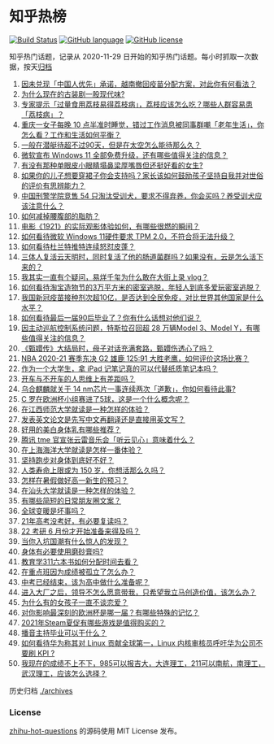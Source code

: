 # 知乎热榜
[![Build Status](https://github.com/ToWeLong/zhihu-hot-questions/workflows/CI/badge.svg)](https://github.com/ToWeLong/zhihu-hot-questions/actions)
[![GitHub language](https://img.shields.io/badge/language-golang-orange.svg)](https://golang.org/)
[![GitHub license](https://img.shields.io/github/license/ToWeLong/zhihu-hot-questions)](https://github.com/ToWeLong/zhihu-hot-questions/blob/main/LICENSE)

知乎热门话题，记录从 2020-11-29 日开始的知乎热门话题。每小时抓取一次数据，按天[归档](./archives)

<!-- BEGIN -->

1. [因未兑现「中国人优先」承诺，越南撤回疫苗分配方案，对此你有何看法？](https://www.zhihu.com/question/467422127)
1. [为什么现在的古装剧一股现代味?](https://www.zhihu.com/question/459603184)
1. [专家提示「过量食用荔枝易得荔枝病」，荔枝应该怎么吃？哪些人群容易患「荔枝病」？](https://www.zhihu.com/question/466303304)
1. [重庆一女子每晚 10 点半准时睡觉，错过工作消息被同事群嘲「老年生活」，你怎么看？工作和生活如何平衡？](https://www.zhihu.com/question/467374229)
1. [一般在潜艇待超不过90天，但是在太空怎么能待那么久？](https://www.zhihu.com/question/465762854)
1. [微软宣布 Windows 11 全部免费升级，还有哪些值得关注的信息？](https://www.zhihu.com/question/467249610)
1. [有没有那种单眼皮小眼睛塌鼻梁厚嘴唇但还挺好看的女生?](https://www.zhihu.com/question/312374216)
1. [如果你的儿子想要穿裙子你会支持吗？家长该如何鼓励孩子坚持自我并对世俗的评价有思辨能力？](https://www.zhihu.com/question/467775786)
1. [中国刑警学院竞售 54 只淘汰受训犬，要求不得弃养，你会买吗？养受训犬应该注意什么？](https://www.zhihu.com/question/467076616)
1. [如何减掉腰腹部的脂肪？](https://www.zhihu.com/question/33277243)
1. [电影《1921》的实际观影体验如何，有哪些很燃的瞬间？](https://www.zhihu.com/question/467463563)
1. [如何看待微软 Windows 11硬件要求 TPM 2.0，不符合将无法升级？](https://www.zhihu.com/question/467282354)
1. [如何看待杜兰特推特连续怒怼皮蓬？](https://www.zhihu.com/question/467372857)
1. [三体人复活云天明时，同时复活了他的肠道菌群吗？如果没有，云是怎么活下来的？](https://www.zhihu.com/question/466947516)
1. [我其实一直有个疑问，易烊千玺为什么敢在大街上录 vlog？](https://www.zhihu.com/question/464875636)
1. [如何看待淘宝造物节的3万平方米的密室逃脱，年轻人到底多爱玩密室逃脱？](https://www.zhihu.com/question/467428380)
1. [我国新冠疫苗接种剂次超10亿，是否达到全民免疫，对比世界其他国家是什么水平？](https://www.zhihu.com/question/466845525)
1. [如何看待最后一届90后毕业了？你有什么话想对他们说？](https://www.zhihu.com/question/467748410)
1. [因主动巡航控制系统问题，特斯拉召回超 28 万辆Model 3、Model Y，有哪些值得关注的信息？](https://www.zhihu.com/question/467798045)
1. [《甄嬛传》大结局时，母子对话充满套路，甄嬛伤透心了吗？](https://www.zhihu.com/question/404317643)
1. [NBA 2020-21 赛季东决 G2 雄鹿 125:91 大胜老鹰，如何评价这场比赛？](https://www.zhihu.com/question/467708710)
1. [作为一个大学生，拿 iPad 记笔记真的可以代替纸质笔记本吗？](https://www.zhihu.com/question/304770209)
1. [开车与不开车的人思维上有差距吗？](https://www.zhihu.com/question/466319507)
1. [乌合麒麟就关于 14 nm芯片一事连续两次「道歉」，你如何看待此事?](https://www.zhihu.com/question/467807410)
1. [C 罗在欧洲杯小组赛进了5球，这是一个什么概念呢？](https://www.zhihu.com/question/467069907)
1. [在江西师范大学就读是一种怎样的体验？](https://www.zhihu.com/question/30063954)
1. [发表英文论文是先写中文再翻译还是直接用英文写？](https://www.zhihu.com/question/26203641)
1. [好用的美白身体乳有哪些推荐？](https://www.zhihu.com/question/281368269)
1. [腾讯 tme 官宣张云雷音乐会「听云见心」意味着什么？](https://www.zhihu.com/question/467549652)
1. [在上海海洋大学就读是怎样一番体验？](https://www.zhihu.com/question/29678076)
1. [坚持跑步对身体到底好不好？](https://www.zhihu.com/question/461618978)
1. [人类寿命上限或为 150 岁，你想活那么久吗？](https://www.zhihu.com/question/466968884)
1. [怎样在暑假做好高一新生的预习？](https://www.zhihu.com/question/285368431)
1. [在汕头大学就读是一种怎样的体验？](https://www.zhihu.com/question/24431948)
1. [有哪些简短的日常朋友圈文案？](https://www.zhihu.com/question/458919267)
1. [全球变暖是坏事吗？](https://www.zhihu.com/question/290575660)
1. [21年高考没考好，有必要复读吗？](https://www.zhihu.com/question/463785993)
1. [22 考研 6 月份才开始准备来得及吗？](https://www.zhihu.com/question/460617096)
1. [当你入坑国潮有什么惊人的发现？](https://www.zhihu.com/question/463164713)
1. [身体有必要使用磨砂膏吗?](https://www.zhihu.com/question/370555819)
1. [教育学311六本书如何分配时间去看？](https://www.zhihu.com/question/438835540)
1. [在重点班因为成绩被孤立了怎么办？](https://www.zhihu.com/question/466006319)
1. [中考已经结束，该为高中做什么准备呢？](https://www.zhihu.com/question/466745431)
1. [进入大厂之后，领导不怎么愿意带我，只希望我立马创造价值，该怎么办？](https://www.zhihu.com/question/466550532)
1. [为什么有的女孩子一直不谈恋爱？](https://www.zhihu.com/question/462067413)
1. [对你影响最深刻的欧洲杯是哪一届？有哪些特殊的记忆？](https://www.zhihu.com/question/464485953)
1. [2021年Steam夏促有哪些游戏是值得购买的？](https://www.zhihu.com/question/448735697)
1. [播音主持毕业可以干什么？](https://www.zhihu.com/question/392785199)
1. [如何看待华为称其对 Linux 贡献全球第一，Linux 内核审核员呼吁华为公司不要刷 KPI ?](https://www.zhihu.com/question/466395247)
1. [我现在的成绩不上不下，985可以报吉大，大连理工，211可以南航，南理工，武汉理工，应该怎么选择？](https://www.zhihu.com/question/408865252)

<!-- END -->

历史归档 [./archives](./archives)


### License
[zhihu-hot-questions](https://github.com/towelong/zhihu-hot-questions) 的源码使用 MIT License 发布。